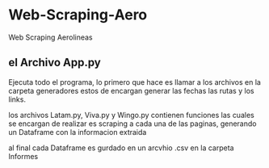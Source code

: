 # Web-Scraping-Aero
Web Scraping Aerolineas


## el Archivo App.py 
Ejecuta todo el programa, lo primero que hace es llamar a los archivos en la carpeta generadores
estos de encargan generar las fechas las rutas y los links.

los archivos Latam.py, Viva.py y Wingo.py contienen funciones las cuales se encargan de realizar es scraping a cada una de las paginas, generando un Dataframe con la informacion extraida

al final cada Dataframe es gurdado en un arcvhio .csv en la carpeta Informes

